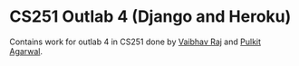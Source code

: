 # CS251 Outlab 4 (Django and Heroku)
Contains work for outlab 4 in CS251 done by [Vaibhav Raj](https://github.com/scimaths) and [Pulkit Agarwal](https://github.com/PulkitAgr113).